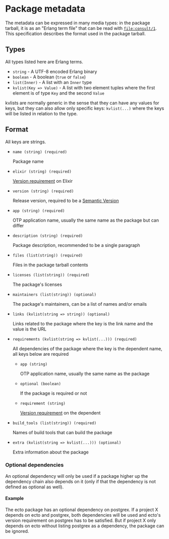 # Package metadata

The metadata can be expressed in many media types: in the package tarball, it is as an "Erlang term file" that can be read with [`file:consult/1`][]. This specification describes the format used in the package tarball.

## Types

All types listed here are Erlang terms.

  + `string` - A UTF-8 encoded Erlang binary
  + `boolean` - A boolean (`true` or `false`)
  + `list(Inner)` - A list with an `Inner` type
  + `kvlist(Key => Value)` - A list with two element tuples where the first element is of type `Key` and the second `Value`

kvlists are normally generic in the sense that they can have any values for keys, but they can also allow only specific keys: `kvlist(...)` where the keys will be listed in relation to the type.

## Format

All keys are strings.

  + `name (string) (required)`

    Package name

  + `elixir (string) (required)`

    [Version requirement][] on Elixir

  + `version (string) (required)`

    Release version, required to be a [Semantic Version][]

  + `app (string) (required)`

    OTP application name, usually the same name as the package but can differ

  + `description (string) (required)`

    Package description, recommended to be a single paragraph

  + `files (list(string)) (required)`

    Files in the package tarball contents

  + `licenses (list(string)) (required)`

    The package's licenses

  + `maintainers (list(string)) (optional)`

    The package's maintainers, can be a list of names and/or emails

  + `links (kvlist(string => string)) (optional)`

    Links related to the package where the key is the link name and the value is the URL

  + `requirements (kvlist(string => kvlist(...))) (required)`

    All dependencies of the package where the key is the dependent name,
    all keys below are required

    + `app (string)`

      OTP application name, usually the same name as the package

    + `optional (boolean)`

      If the package is required or not

    + `requirement (string)`

      [Version requirement][] on the dependent

  + `build_tools (list(string)) (required)`

      Names of build tools that can build the package

  + `extra (kvlist(string => kvlist(...))) (optional)`

      Extra information about the package

### Optional dependencies

An optional dependency will only be used if a package higher up the dependency chain also depends on it (only if that the dependency is not defined as optional as well).

#### Example

The ecto package has an optional dependency on postgrex. If a project X depends on ecto and postgrex, both dependencies will be used and ecto's version requirement on postgrex has to be satisfied. But if project X only depends on ecto without listing postgrex as a dependency, the package can be ignored.

[`file:consult/1`]: http://www.erlang.org/doc/man/file.html#consult-1
[Semantic Version]: http://semver.org/
[Version requirement]: http://elixir-lang.org/docs/stable/elixir/Version.html
